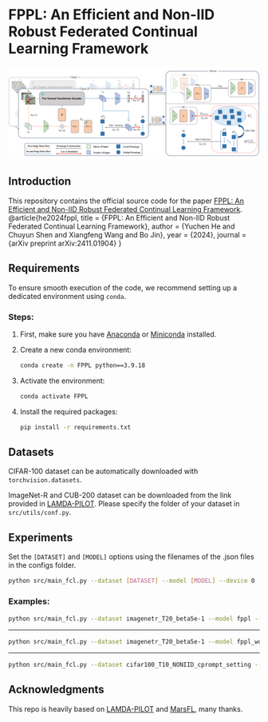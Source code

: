# FPPL: An Efficient and Non-IID Robust Federated Continual Learning Framework

<p align="center">
  <img src="./images/overview.png" width="800px">
</p>

## Introduction

This repository contains the official source code for the paper [FPPL: An Efficient and Non-IID Robust Federated Continual Learning Framework](https://arxiv.org/abs/2411.01904).
@article{he2024fppl,
  title   = {FPPL: An Efficient and Non-IID Robust Federated Continual Learning Framework},
  author  = {Yuchen He and Chuyun Shen and Xiangfeng Wang and Bo Jin},
  year    = {2024},
  journal = {arXiv preprint arXiv:2411.01904}
}

## Requirements

To ensure smooth execution of the code, we recommend setting up a dedicated environment using `conda`.

### Steps:

1. First, make sure you have [Anaconda](https://www.anaconda.com/products/distribution) or [Miniconda](https://docs.conda.io/en/latest/miniconda.html) installed.

2. Create a new conda environment:

    ```bash
    conda create -n FPPL python==3.9.18
    ```

3. Activate the environment:

    ```bash
    conda activate FPPL
    ```

4. Install the required packages:

    ```bash
    pip install -r requirements.txt
    ```

## Datasets

CIFAR-100 dataset can be automatically downloaded with `torchvision.datasets`.

ImageNet-R and CUB-200 dataset can be downloaded from the link provided in [LAMDA-PILOT](https://github.com/sun-hailong/LAMDA-PILOT). Please specify the folder of your dataset in `src/utils/conf.py`.

## Experiments

Set the `[DATASET]` and `[MODEL]` options using the filenames of the .json files in the configs folder.

```bash
python src/main_fcl.py --dataset [DATASET] --model [MODEL] --device 0
```

### Examples:

```bash
python src/main_fcl.py --dataset imagenetr_T20_beta5e-1 --model fppl --device 0
```

---

```bash
python src/main_fcl.py --dataset imagenetr_T20_beta5e-1 --model fppl_wo_debias --device 0
```

---

```bash
python src/main_fcl.py --dataset cifar100_T10_NONIID_cprompt_setting --model fppl_cprompt_setting --device 0
```

## Acknowledgments

This repo is heavily based on [LAMDA-PILOT](https://github.com/sun-hailong/LAMDA-PILOT) and [MarsFL](https://github.com/WenkeHuang/MarsFL), many thanks.
